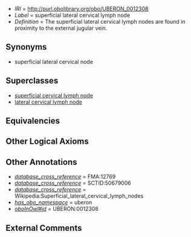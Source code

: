  * *IRI* = http://purl.obolibrary.org/obo/UBERON_0012308
 * *Label* = superficial lateral cervical lymph node
 * *Definition* = The superficial lateral cervical lymph nodes are found in proximity to the external jugular vein.

## Synonyms

 * superficial lateral cervical node

## Superclasses

 * [superficial cervical lymph node](../../UBERON/70/UBERON_0004870.md)
 * [lateral cervical lymph node](../../UBERON/06/UBERON_0012306.md)

## Equivalencies


## Other Logical Axioms


## Other Annotations

 * *[database_cross_reference](../../ef/oboInOwl#hasDbXref.md)* = FMA:12769
 * *[database_cross_reference](../../ef/oboInOwl#hasDbXref.md)* = SCTID:50679006
 * *[database_cross_reference](../../ef/oboInOwl#hasDbXref.md)* = Wikipedia:Superficial_lateral_cervical_lymph_nodes
 * *[has_obo_namespace](../../ce/oboInOwl#hasOBONamespace.md)* = uberon
 * *[oboInOwl#id](../../id/oboInOwl#id.md)* = UBERON:0012308

## External Comments

